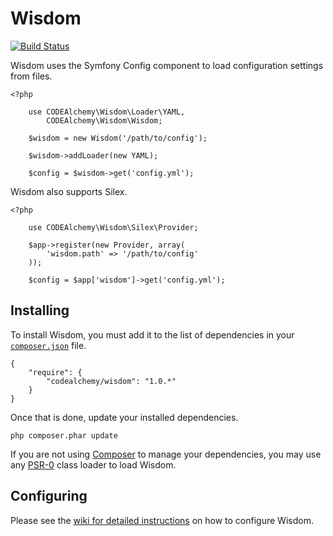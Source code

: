 # Wisdom

[![Build Status](https://secure.travis-ci.org/codealchemy/Wisdom.png?branch=master)](http://travis-ci.org/codealchemy/Wisdom)

Wisdom uses the Symfony Config component to load configuration settings from files.

    <?php

        use CODEAlchemy\Wisdom\Loader\YAML,
            CODEAlchemy\Wisdom\Wisdom;

        $wisdom = new Wisdom('/path/to/config');

        $wisdom->addLoader(new YAML);

        $config = $wisdom->get('config.yml');

Wisdom also supports Silex.

    <?php
    
        use CODEAlchemy\Wisdom\Silex\Provider;

        $app->register(new Provider, array(
            'wisdom.path' => '/path/to/config'
        ));

        $config = $app['wisdom']->get('config.yml');

## Installing

To install Wisdom, you must add it to the list of dependencies in your [`composer.json`][Composer] file.

    {
        "require": {
            "codealchemy/wisdom": "1.0.*"
        }
    }

Once that is done, update your installed dependencies.

    php composer.phar update

If you are not using [Composer][Composer] to manage your dependencies, you may use any [PSR-0][PSR-0] class loader to load Wisdom.

## Configuring

Please see the [wiki for detailed instructions][Wiki] on how to configure Wisdom.

[Composer]: http://getcomposer.org/
[PSR-0]: https://github.com/php-fig/fig-standards/blob/master/accepted/PSR-0.md
[Wiki]: https://github.com/codealchemy/Wisdom/wiki/Configure